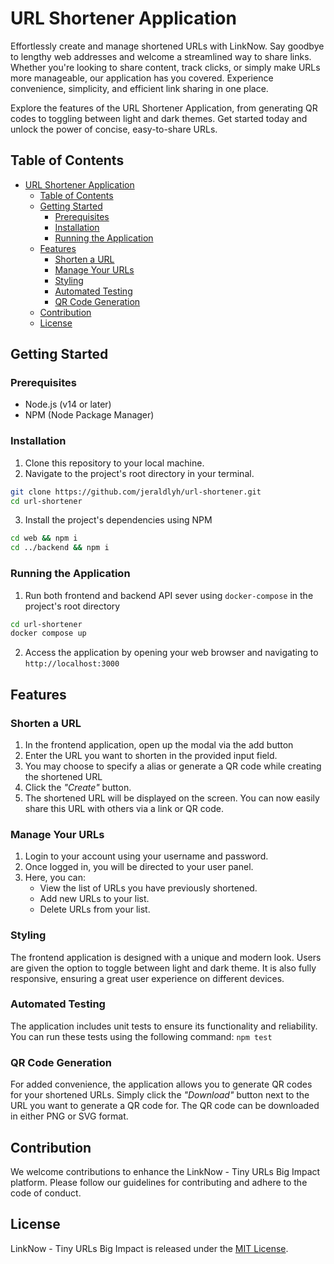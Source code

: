 # URL Shortener Application

Effortlessly create and manage shortened URLs with LinkNow. Say goodbye to lengthy web addresses and welcome a streamlined way to share links. Whether you're looking to share content, track clicks, or simply make URLs more manageable, our application has you covered. Experience convenience, simplicity, and efficient link sharing in one place.

Explore the features of the URL Shortener Application, from generating QR codes to toggling between light and dark themes. Get started today and unlock the power of concise, easy-to-share URLs.

## Table of Contents

- [URL Shortener Application](#url-shortener-application)
  - [Table of Contents](#table-of-contents)
  - [Getting Started](#getting-started)
    - [Prerequisites](#prerequisites)
    - [Installation](#installation)
    - [Running the Application](#running-the-application)
  - [Features](#features)
    - [Shorten a URL](#shorten-a-url)
    - [Manage Your URLs](#manage-your-urls)
    - [Styling](#styling)
    - [Automated Testing](#automated-testing)
    - [QR Code Generation](#qr-code-generation)
  - [Contribution](#contribution)
  - [License](#license)

## Getting Started

### Prerequisites

- Node.js (v14 or later)
- NPM (Node Package Manager)

### Installation

1. Clone this repository to your local machine.
2. Navigate to the project's root directory in your terminal.

```bash
git clone https://github.com/jeraldlyh/url-shortener.git
cd url-shortener
```

3. Install the project's dependencies using NPM

```bash
cd web && npm i
cd ../backend && npm i
```

### Running the Application

1. Run both frontend and backend API sever using `docker-compose` in the project's root directory

```bash
cd url-shortener
docker compose up
```

2. Access the application by opening your web browser and navigating to `http://localhost:3000`

## Features

### Shorten a URL

1. In the frontend application, open up the modal via the add button
2. Enter the URL you want to shorten in the provided input field.
3. You may choose to specify a alias or generate a QR code while creating the shortened URL
4. Click the _"Create"_ button.
5. The shortened URL will be displayed on the screen. You can now easily share this URL with others via a link or QR code.

### Manage Your URLs

1. Login to your account using your username and password.
2. Once logged in, you will be directed to your user panel.
3. Here, you can:
   - View the list of URLs you have previously shortened.
   - Add new URLs to your list.
   - Delete URLs from your list.

### Styling

The frontend application is designed with a unique and modern look. Users are given the option to toggle between light and dark theme. It is also fully responsive, ensuring a great user experience on different devices.

### Automated Testing

The application includes unit tests to ensure its functionality and reliability. You can run these tests using the following command: `npm test`

### QR Code Generation

For added convenience, the application allows you to generate QR codes for your shortened URLs. Simply click the _"Download"_ button next to the URL you want to generate a QR code for. The QR code can be downloaded in either PNG or SVG format.

## Contribution

We welcome contributions to enhance the LinkNow - Tiny URLs Big Impact platform. Please follow our guidelines for contributing and adhere to the code of conduct.

## License

LinkNow - Tiny URLs Big Impact is released under the [MIT License](LICENSE).
